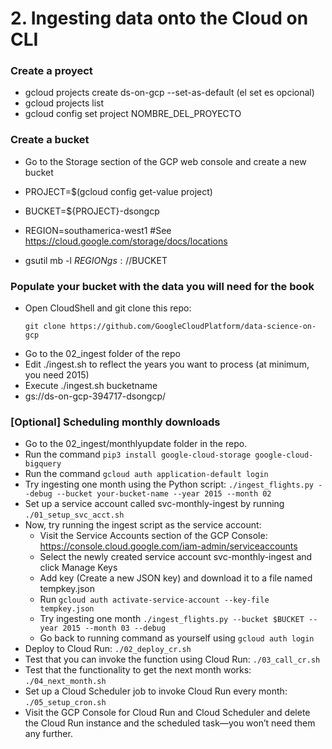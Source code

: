 # 2. Ingesting data onto the Cloud on CLI

### Create a proyect
* gcloud projects create ds-on-gcp --set-as-default (el set es opcional)
* gcloud projects list
* gcloud config set project NOMBRE_DEL_PROYECTO

### Create a bucket
* Go to the Storage section of the GCP web console and create a new bucket
  
* PROJECT=$(gcloud config get-value project)
* BUCKET=${PROJECT}-dsongcp
* REGION=southamerica-west1 #See https://cloud.google.com/storage/docs/locations
* gsutil mb -l $REGION gs://$BUCKET

### Populate your bucket with the data you will need for the book

* Open CloudShell and git clone this repo:
    ```git
    git clone https://github.com/GoogleCloudPlatform/data-science-on-gcp
    ```
* Go to the 02_ingest folder of the repo
* Edit ./ingest.sh to reflect the years you want to process (at minimum, you need 2015)
* Execute ./ingest.sh bucketname
* gs://ds-on-gcp-394717-dsongcp/

### [Optional] Scheduling monthly downloads
* Go to the 02_ingest/monthlyupdate folder in the repo.
* Run the command `pip3 install google-cloud-storage google-cloud-bigquery`
* Run the command `gcloud auth application-default login`
* Try ingesting one month using the Python script: `./ingest_flights.py --debug --bucket your-bucket-name --year 2015 --month 02` 
* Set up a service account called svc-monthly-ingest by running `./01_setup_svc_acct.sh`
* Now, try running the ingest script as the service account:
  * Visit the Service Accounts section of the GCP Console: https://console.cloud.google.com/iam-admin/serviceaccounts
  * Select the newly created service account svc-monthly-ingest and click Manage Keys
  * Add key (Create a new JSON key) and download it to a file named tempkey.json
  * Run `gcloud auth activate-service-account --key-file tempkey.json`
  * Try ingesting one month `./ingest_flights.py --bucket $BUCKET --year 2015 --month 03 --debug`
  * Go back to running command as yourself using `gcloud auth login`
* Deploy to Cloud Run: `./02_deploy_cr.sh`
* Test that you can invoke the function using Cloud Run: `./03_call_cr.sh`
* Test that the functionality to get the next month works: `./04_next_month.sh`
* Set up a Cloud Scheduler job to invoke Cloud Run every month: `./05_setup_cron.sh`
* Visit the GCP Console for Cloud Run and Cloud Scheduler and delete the Cloud Run instance and the scheduled task—you won’t need them any further.
